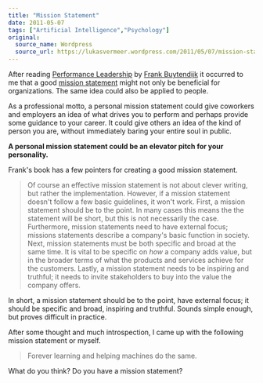 ```yaml
---
title: "Mission Statement"
date: 2011-05-07
tags: ["Artificial Intelligence","Psychology"]
original:
  source_name: Wordpress
  source_url: https://lukasvermeer.wordpress.com/2011/05/07/mission-statement/
---
```


After reading [Performance Leadership](http://www.frankbuytendijk.com/performanceleadership.htm) by [Frank Buytendijk](http://www.frankbuytendijk.com/) it occurred to me that a good [mission statement](http://en.wikipedia.org/wiki/Mission_statement) might not only be beneficial for organizations. The same idea could also be applied to people.

As a professional motto, a personal mission statement could give coworkers and employers an idea of what drives you to perform and perhaps provide some guidance to your career. It could give others an idea of the kind of person you are, without immediately baring your entire soul in public.

**A personal mission statement could be an elevator pitch for your personality.**

Frank's book has a few pointers for creating a good mission statement.

> Of course an effective mission statement is not about clever writing, but rather the implementation. However, if a mission statement doesn't follow a few basic guidelines, it won't work. First, a mission statement should be to the point. In many cases this means the the statement will be short, but this is not necessarily the case. Furthermore, mission statements need to have external focus; missions statements describe a company's basic function in society. Next, mission statements must be both specific and broad at the same time. It is vital to be specific on _how_ a company adds value, but in the broader terms of what the products and services achieve for the customers. Lastly, a mission statement needs to be inspiring and truthful; it needs to invite stakeholders to buy into the value the company offers.

In short, a mission statement should be to the point, have external focus; it should be specific and broad, inspiring and truthful. Sounds simple enough, but proves difficult in practice.

After some thought and much introspection, I came up with the following mission statement or myself.

> Forever learning and helping machines do the same.

What do you think? Do you have a mission statement?

